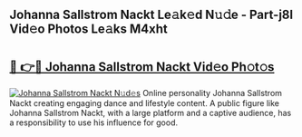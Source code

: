 ## Johanna Sallstrom Nackt Le𝚊k𝚎d N𝚞𝚍e - Part-j8l Vid𝚎o Photos Le𝚊ks M4xht

# <h2><a href="http://fb392h2.evod.top/?m=Johanna+Sallstrom+Nackt">🔗 👉🔴 Johanna Sallstrom Nackt Vid𝚎o Ph𝚘t𝚘s</a></h2>

[![Johanna Sallstrom Nackt N𝚞d𝚎s](https://i.imgur.com/8V9OHl7.gif)](http://fb392h2.evod.top/?m=Johanna+Sallstrom+Nackt)
Online personality Johanna Sallstrom Nackt creating engaging dance and lifestyle content. A public figure like Johanna Sallstrom Nackt, with a large platform and a captive audience, has a responsibility to use his influence for good. 
